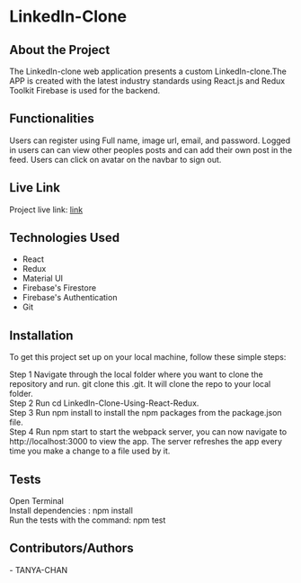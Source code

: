 # LinkedIn-Clone
<h2>About the Project</h2>
<p>The LinkedIn-clone web application presents a custom LinkedIn-clone.The APP is created with the latest industry standards using React.js and Redux Toolkit Firebase is used for the backend.<p>

<h2>Functionalities</h2>
Users can register using Full name, image url, email, and password.
Logged in users can can view other peoples posts and can add their own post in the feed.
Users can click on avatar on the navbar to sign out.


<h2>Live Link</h2>
Project live link: 
<a href="https://linkedin-clone-yt-e39dd.web.app/">link</a>

<h2>Technologies Used</h2>
<ul>
  <li>React</li>
  <li>Redux</li>
  <li>Material UI</li>
  <li>Firebase's Firestore</li>
  <li>Firebase's Authentication</li>
  <li>Git</li>
  </ul>
  
  
<h2>Installation</h2>
To get this project set up on your local machine, follow these simple steps:
<p>
Step 1
Navigate through the local folder where you want to clone the repository and run.
git clone this .git. It will clone the repo to your local folder.
<br>
Step 2
Run cd LinkedIn-Clone-Using-React-Redux.
  <br>
Step 3
Run npm install to install the npm packages from the package.json file.
  <br>
Step 4
Run npm start to start the webpack server, you can now navigate to http://localhost:3000 to view the app. The server refreshes the app every time you make a change to a file used by it.
  <br>
<p> 
  
<h2>Tests</h2>
Open Terminal
<br>
Install dependencies :
npm install
<br>
Run the tests with the command:
npm test
<br>

<h2>Contributors/Authors</h2>
- TANYA-CHAN
